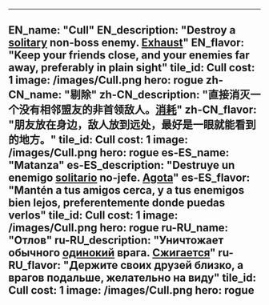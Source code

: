 ---

EN_name: "Cull"
EN_description: "Destroy a <u>solitary</u> non-boss enemy. <u>Exhaust</u>"
EN_flavor: "Keep your friends close, and your enemies far away, preferably in plain sight"
tile_id: Cull
cost: 1
image: /images/Cull.png
hero: rogue
zh-CN_name: "剔除"
zh-CN_description: "直接消灭一个没有相邻盟友的非首领敌人。<u>消耗</u>"
zh-CN_flavor: "朋友放在身边，敌人放到远处，最好是一眼就能看到的地方。"
tile_id: Cull
cost: 1
image: /images/Cull.png
hero: rogue
es-ES_name: "Matanza"
es-ES_description: "Destruye un enemigo <u>solitario</u> no-jefe. <u>Agota</u>"
es-ES_flavor: "Mantén a tus amigos cerca, y a tus enemigos bien lejos, preferentemente donde puedas verlos"
tile_id: Cull
cost: 1
image: /images/Cull.png
hero: rogue
ru-RU_name: "Отлов"
ru-RU_description: "Уничтожает обычного <u>одинокий</u> врага. <u>Сжигается</u>"
ru-RU_flavor: "Держите своих друзей близко, а врагов подальше, желательно на виду"
tile_id: Cull
cost: 1
image: /images/Cull.png
hero: rogue
---